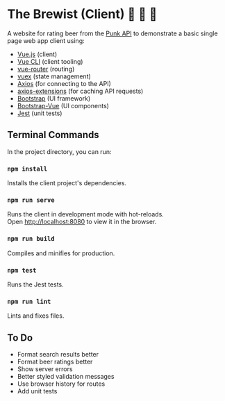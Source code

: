 # The Brewist (Client) 🍺 📝 🍻

A website for rating beer from the [Punk API](https://punkapi.com/documentation/v2) to demonstrate a basic single page web app client using:

- [Vue.js](https://vuejs.org/) (client)
- [Vue CLI](https://cli.vuejs.org) (client tooling)
- [vue-router](https://router.vuejs.org/) (routing)
- [vuex](https://vuex.vuejs.org/) (state management)
- [Axios](https://www.axios.com/) (for connecting to the API)
- [axios-extensions](https://www.npmjs.com/package/axios-extensions) (for caching API requests)
- [Bootstrap](https://getbootstrap.com/) (UI framework)
- [Bootstrap-Vue](https://bootstrap-vue.org/) (UI components)
- [Jest](https://jestjs.io/) (unit tests)

## Terminal Commands

In the project directory, you can run:

### `npm install`

Installs the client project's dependencies.

### `npm run serve`

Runs the client in development mode with hot-reloads.<br>
Open [http://localhost:8080](http://localhost:8080) to view it in the browser.

### `npm run build`

Compiles and minifies for production.

### `npm test`

Runs the Jest tests.

### `npm run lint`

Lints and fixes files.

## To Do

- Format search results better
- Format beer ratings better
- Show server errors
- Better styled validation messages
- Use browser history for routes
- Add unit tests
